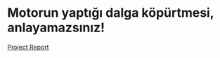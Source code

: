 # Motorun yaptığı dalga köpürtmesi, anlayamazsınız!

[Project Report](https://docs.google.com/document/d/1ktMRRwlmuLgWtjRYDsRzvsT8iTY6g88xsG0qMUaJpzg/edit?usp=sharing)

